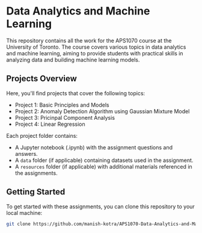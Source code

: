 # Data Analytics and Machine Learning

This repository contains all the work for the APS1070 course at the University of Toronto. The course covers various topics in data analytics and machine learning, aiming to provide students with practical skills in analyzing data and building machine learning models.

## Projects Overview
Here, you'll find projects that cover the following topics:
- Project 1: Basic Principles and Models
- Project 2: Anomaly Detection Algorithm using Gaussian Mixture Model
- Project 3: Pricinpal Component Analysis
- Project 4: Linear Regression

Each project folder contains:
- A Jupyter notebook (.ipynb) with the assignment questions and answers.
- A `data` folder (if applicable) containing datasets used in the assignment.
- A `resources` folder (if applicable) with additional materials referenced in the assignments.

## Getting Started
To get started with these assignments, you can clone this repository to your local machine:
```bash
git clone https://github.com/manish-kotra/APS1070-Data-Analytics-and-Machine-Learning.git
